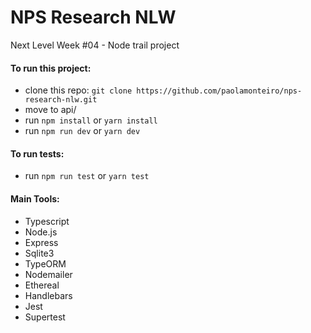 # NPS Research NLW

Next Level Week #04 - Node trail project

#### To run this project:

- clone this repo: `git clone https://github.com/paolamonteiro/nps-research-nlw.git`
- move to api/
- run `npm install` or `yarn install`
- run `npm run dev` or `yarn dev`

#### To run tests:

- run `npm run test` or `yarn test`

#### Main Tools:

- Typescript
- Node.js
- Express
- Sqlite3
- TypeORM
- Nodemailer
- Ethereal
- Handlebars
- Jest
- Supertest
